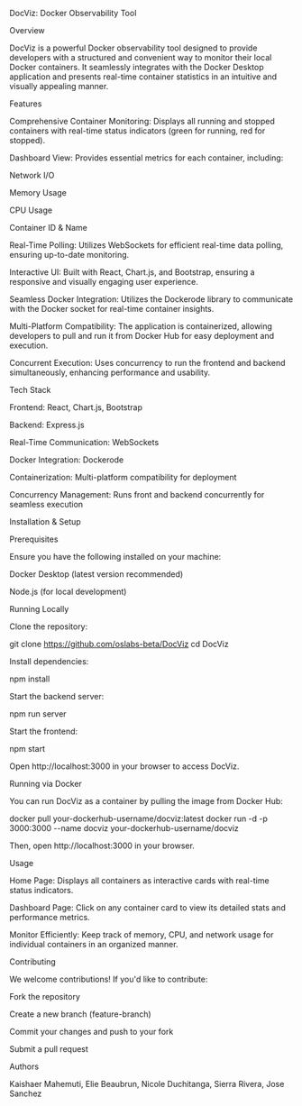 DocViz: Docker Observability Tool

Overview

DocViz is a powerful Docker observability tool designed to provide developers with a structured and convenient way to monitor their local Docker containers. It seamlessly integrates with the Docker Desktop application and presents real-time container statistics in an intuitive and visually appealing manner.

Features

Comprehensive Container Monitoring: Displays all running and stopped containers with real-time status indicators (green for running, red for stopped).

Dashboard View: Provides essential metrics for each container, including:

Network I/O

Memory Usage

CPU Usage

Container ID & Name

Real-Time Polling: Utilizes WebSockets for efficient real-time data polling, ensuring up-to-date monitoring.

Interactive UI: Built with React, Chart.js, and Bootstrap, ensuring a responsive and visually engaging user experience.

Seamless Docker Integration: Utilizes the Dockerode library to communicate with the Docker socket for real-time container insights.

Multi-Platform Compatibility: The application is containerized, allowing developers to pull and run it from Docker Hub for easy deployment and execution.

Concurrent Execution: Uses concurrency to run the frontend and backend simultaneously, enhancing performance and usability.

Tech Stack

Frontend: React, Chart.js, Bootstrap

Backend: Express.js

Real-Time Communication: WebSockets

Docker Integration: Dockerode

Containerization: Multi-platform compatibility for deployment

Concurrency Management: Runs front and backend concurrently for seamless execution

Installation & Setup

Prerequisites

Ensure you have the following installed on your machine:

Docker Desktop (latest version recommended)

Node.js (for local development)

Running Locally

Clone the repository:

git clone https://github.com/oslabs-beta/DocViz
cd DocViz

Install dependencies:

npm install

Start the backend server:

npm run server

Start the frontend:

npm start

Open http://localhost:3000 in your browser to access DocViz.

Running via Docker

You can run DocViz as a container by pulling the image from Docker Hub:

 docker pull your-dockerhub-username/docviz:latest
 docker run -d -p 3000:3000 --name docviz your-dockerhub-username/docviz

Then, open http://localhost:3000 in your browser.

Usage

Home Page: Displays all containers as interactive cards with real-time status indicators.

Dashboard Page: Click on any container card to view its detailed stats and performance metrics.

Monitor Efficiently: Keep track of memory, CPU, and network usage for individual containers in an organized manner.

Contributing

We welcome contributions! If you'd like to contribute:

Fork the repository

Create a new branch (feature-branch)

Commit your changes and push to your fork

Submit a pull request

Authors

Kaishaer Mahemuti,
Elie Beaubrun,
Nicole Duchitanga,
Sierra Rivera,
Jose Sanchez

